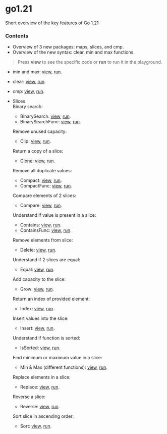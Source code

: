 # go1.21
Short overview of the key features of Go 1.21

### Contents

* Overview of 3 new packages: maps, slices, and cmp.
* Overview of the new syntax: clear, min and max functions.

> Press **view** to see the specific code or **run** to run it in the playground.

* min and max: [view](https://github.com/AlexMykhailov1/go1.21/blob/main/min-max/min-max.go), [run](https://goplay.tools/snippet/s-wRvwSVBiH).
* clear: [view](https://github.com/AlexMykhailov1/go1.21/blob/main/clear/clear.go), [run](https://goplay.tools/snippet/7YwRXJ6U5Tm).
* cmp: [view](https://github.com/AlexMykhailov1/go1.21/blob/main/cmp/cmp.go), [run](https://goplay.tools/snippet/yIHfu9438nH).
* Slices <br>
  Binary search:
  * BinarySearch: [view](https://github.com/AlexMykhailov1/go1.21/blob/main/slices/binary_search/binary_search.go), [run](https://goplay.tools/snippet/SSmgd-IiZwm).
  * BinarySearchFunc: [view](https://github.com/AlexMykhailov1/go1.21/blob/main/slices/binary_search/binary_search_func/binary_search_func.go), [run](https://goplay.tools/snippet/_YphgXeQ7oS). 

  Remove unused capacity: 
  * Clip: [view](https://github.com/AlexMykhailov1/go1.21/blob/main/slices/clip/clip.go), [run](https://goplay.tools/snippet/vcj5WRfR69C).
  
  Return a copy of a slice:
  * Clone: [view](https://github.com/AlexMykhailov1/go1.21/blob/main/slices/clone/clone.go), [run](https://goplay.tools/snippet/Wy6-DudZ7St).
  
  Remove all duplicate values:
  * Compact: [view](https://github.com/AlexMykhailov1/go1.21/blob/main/slices/compact/compact.go), [run](https://goplay.tools/snippet/VfwwVRQhwXX).
  * CompactFunc: [view](https://github.com/AlexMykhailov1/go1.21/blob/main/slices/compact/compact_func/compact_func.go), [run](https://goplay.tools/snippet/OxdzutSIEuy).
  
  Compare elements of 2 slices:
  * Compare: [view](https://github.com/AlexMykhailov1/go1.21/blob/main/slices/compare/compare.go), [run](https://goplay.tools/snippet/_aZ7G0xVnlp).
  
  Understand if value is present in a slice:
  * Contains: [view](https://github.com/AlexMykhailov1/go1.21/blob/main/slices/contains/contains.go), [run](https://goplay.tools/snippet/rLkkgaE0Hwj).
  * ContainsFunc: [view](https://github.com/AlexMykhailov1/go1.21/blob/main/slices/contains/contains_func/contains_func.go), [run](https://goplay.tools/snippet/Nh76G2tsPxb).
  
  Remove elements from slice:
  * Delete: [view](https://github.com/AlexMykhailov1/go1.21/blob/main/slices/delete/delete.go), [run](https://goplay.tools/snippet/lCOorZwOAFA).

  Understand if 2 slices are equal:
  * Equal: [view](https://github.com/AlexMykhailov1/go1.21/blob/main/slices/equal/equal.go), [run](https://goplay.tools/snippet/WK8SbdYJ7yu).

  Add capacity to the slice:
  * Grow: [view](https://github.com/AlexMykhailov1/go1.21/blob/main/slices/grow/grow.go), [run](https://goplay.tools/snippet/P0cAOw4d-z8).

  Return an index of provided element:
  * Index: [view](https://github.com/AlexMykhailov1/go1.21/blob/main/slices/index/index.go), [run](https://goplay.tools/snippet/bAEunGjEo2p).

  Insert values into the slice:
  * Insert: [view](https://github.com/AlexMykhailov1/go1.21/blob/main/slices/insert/insert.go), [run](https://goplay.tools/snippet/I6-ugw2zzyi).

  Understand if function is sorted:
  * IsSorted: [view](https://github.com/AlexMykhailov1/go1.21/blob/main/slices/is_sorted/is_sorted.go), [run](https://goplay.tools/snippet/flhqrL6pzaE).

  Find minimum or maximum value in a slice:
  * Min & Max (different functions): [view](https://github.com/AlexMykhailov1/go1.21/blob/main/slices/min_max_func/min_max.go), [run](https://goplay.tools/snippet/p-qurxLri8a).

  Replace elements in a slice:
  * Replace: [view](https://github.com/AlexMykhailov1/go1.21/blob/main/slices/replace/replace.go), [run](https://goplay.tools/snippet/yNnMOkK0mfX).

  Reverse a slice:
  * Reverse: [view](https://github.com/AlexMykhailov1/go1.21/blob/main/slices/reverse/reverse.go), [run](https://goplay.tools/snippet/EbkACGLxyf1).

  Sort slice in ascending order:
  * Sort: [view](https://github.com/AlexMykhailov1/go1.21/blob/main/slices/sort/sort.go), [run](https://goplay.tools/snippet/mnZ-8oKbNPI).

